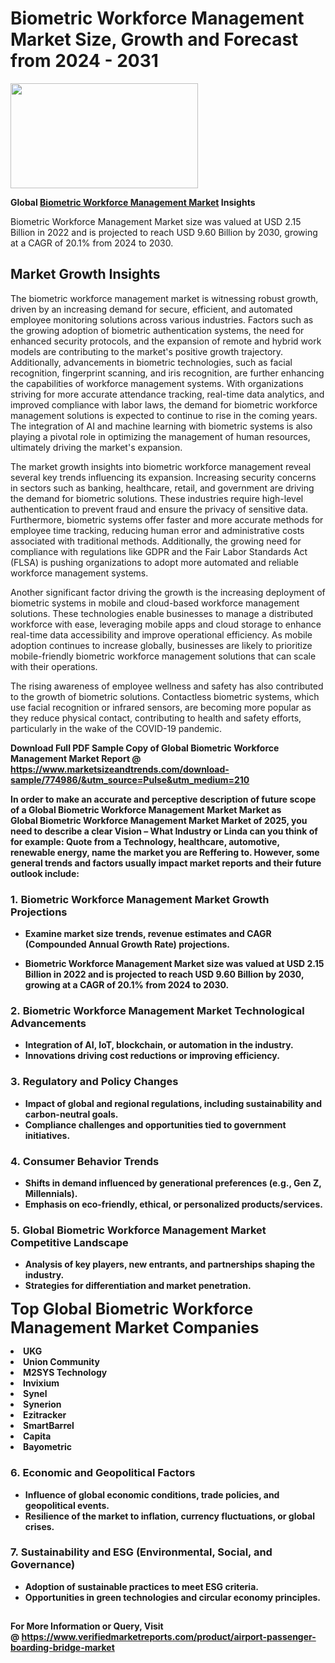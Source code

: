 <H1>Biometric Workforce Management Market Size, Growth and Forecast from 2024 - 2031</H1><img class="aligncenter size-medium wp-image-584254" src="https://thirdeyenews.in/wp-content/uploads/2024/09/Global-Market-Research-300x168.jpeg" alt="" width="300" height="168" /><p><strong>Global&nbsp;<a href="https://www.marketsizeandtrends.com/download-sample/774986/&amp;utm_source=Pulse&amp;utm_medium=210">Biometric Workforce Management Market</a> Insights</strong></p><p>Biometric Workforce Management Market size was valued at USD 2.15 Billion in 2022 and is projected to reach USD 9.60 Billion by 2030, growing at a CAGR of 20.1% from 2024 to 2030.</p><p><h2>Market Growth Insights</h2> <p>The biometric workforce management market is witnessing robust growth, driven by an increasing demand for secure, efficient, and automated employee monitoring solutions across various industries. Factors such as the growing adoption of biometric authentication systems, the need for enhanced security protocols, and the expansion of remote and hybrid work models are contributing to the market's positive growth trajectory. Additionally, advancements in biometric technologies, such as facial recognition, fingerprint scanning, and iris recognition, are further enhancing the capabilities of workforce management systems. With organizations striving for more accurate attendance tracking, real-time data analytics, and improved compliance with labor laws, the demand for biometric workforce management solutions is expected to continue to rise in the coming years. The integration of AI and machine learning with biometric systems is also playing a pivotal role in optimizing the management of human resources, ultimately driving the market's expansion.</p> <p><strong></strong></p> <p>The market growth insights into biometric workforce management reveal several key trends influencing its expansion. Increasing security concerns in sectors such as banking, healthcare, retail, and government are driving the demand for biometric solutions. These industries require high-level authentication to prevent fraud and ensure the privacy of sensitive data. Furthermore, biometric systems offer faster and more accurate methods for employee time tracking, reducing human error and administrative costs associated with traditional methods. Additionally, the growing need for compliance with regulations like GDPR and the Fair Labor Standards Act (FLSA) is pushing organizations to adopt more automated and reliable workforce management systems.</p> <p>Another significant factor driving the growth is the increasing deployment of biometric systems in mobile and cloud-based workforce management solutions. These technologies enable businesses to manage a distributed workforce with ease, leveraging mobile apps and cloud storage to enhance real-time data accessibility and improve operational efficiency. As mobile adoption continues to increase globally, businesses are likely to prioritize mobile-friendly biometric workforce management solutions that can scale with their operations.</p> <p>The rising awareness of employee wellness and safety has also contributed to the growth of biometric solutions. Contactless biometric systems, which use facial recognition or infrared sensors, are becoming more popular as they reduce physical contact, contributing to health and safety efforts, particularly in the wake of the COVID-19 pandemic.</p> <p><strong></p><p><span class=""><strong>Download Full PDF Sample Copy of Global Biometric Workforce Management Market Report</strong> @ <a href="https://www.marketsizeandtrends.com/download-sample/774986/&amp;utm_source=Pulse&amp;utm_medium=210" target="_blank">https://www.marketsizeandtrends.com/download-sample/774986/&amp;utm_source=Pulse&amp;utm_medium=210</a></span></p><p>In order to make an accurate and perceptive description of future scope of a Global&nbsp;Biometric Workforce Management Market Market as Global&nbsp;Biometric Workforce Management Market Market of 2025, you need to describe a clear Vision &ndash; What Industry or Linda can you think of for example: Quote from a Technology, healthcare, automotive, renewable energy, name the market you are Reffering to. However, some general trends and factors usually impact market reports and their future outlook include:</p><h3>1.&nbsp;<strong>Biometric Workforce Management Market Growth Projections</strong></h3><ul><li>Examine market size trends, revenue estimates and CAGR (Compounded Annual Growth Rate) projections.</li><li><p>Biometric Workforce Management Market size was valued at USD 2.15 Billion in 2022 and is projected to reach USD 9.60 Billion by 2030, growing at a CAGR of 20.1% from 2024 to 2030.</p></li></ul><h3>2.&nbsp;<strong>Biometric Workforce Management Market Technological Advancements</strong></h3><ul><li>Integration of AI, IoT, blockchain, or automation in the industry.</li><li>Innovations driving cost reductions or improving efficiency.</li></ul><h3>3.&nbsp;<strong>Regulatory and Policy Changes</strong></h3><ul><li>Impact of global and regional regulations, including sustainability and carbon-neutral goals.</li><li>Compliance challenges and opportunities tied to government initiatives.</li></ul><h3>4.&nbsp;<strong>Consumer Behavior Trends</strong></h3><ul><li>Shifts in demand influenced by generational preferences (e.g., Gen Z, Millennials).</li><li>Emphasis on eco-friendly, ethical, or personalized products/services.</li></ul><h3>5.&nbsp;<strong>Global Biometric Workforce Management Market Competitive Landscape</strong></h3><ul><li>Analysis of key players, new entrants, and partnerships shaping the industry.</li><li>Strategies for differentiation and market penetration.</li></ul><p data-pm-slice="1 1 []"><span style="color: inherit; font-family: inherit; font-size: 25px;">Top Global Biometric Workforce Management Market Companies</span></p><div class="" data-test-id=""><p><li>UKG</li><li> Union Community</li><li> M2SYS Technology</li><li> Invixium</li><li> Synel</li><li> Synerion</li><li> Ezitracker</li><li> SmartBarrel</li><li> Capita</li><li> Bayometric</li></p></div><h3>6.&nbsp;<strong>Economic and Geopolitical Factors</strong></h3><ul><li>Influence of global economic conditions, trade policies, and geopolitical events.</li><li>Resilience of the market to inflation, currency fluctuations, or global crises.</li></ul><h3>7.&nbsp;<strong>Sustainability and ESG (Environmental, Social, and Governance)</strong></h3><ul><li>Adoption of sustainable practices to meet ESG criteria.</li><li>Opportunities in green technologies and circular economy principles.</li></ul><h2><strong style="font-size: 14px;">For More Information or Query, Visit @&nbsp;</strong><a style="background-color: #ffffff; font-size: 14px;" href="https://www.marketsizeandtrends.com/report/biometric-workforce-management-market/" target="_blank">https://www.verifiedmarketreports.com/product/airport-passenger-boarding-bridge-market</a></h2>
